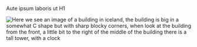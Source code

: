 Aute ipsum laboris ut H1


<picture>
 <source media="(prefers-color-scheme: dark)" srcset="https://tskoli.is/wp-content/uploads/2017/07/Tækniskólinn.Háteigsvegi-1-768x463.jpg">
 <source media="(prefers-color-scheme: light)" srcset="https://tskoli.is/wp-content/uploads/2017/07/Tækniskólinn.Háteigsvegi-1-768x463.jpg">
 <img alt="Here we see an image of a building in iceland, the building is big in a somewhat C shape but with sharp blocky corners, when look at the building from the front, a little bit to the right of the middle of the building there is a tall tower, with a clock" src="https://tskoli.is/wp-content/uploads/2017/07/Tækniskólinn.Háteigsvegi-1-768x463.jpg">
</picture>
